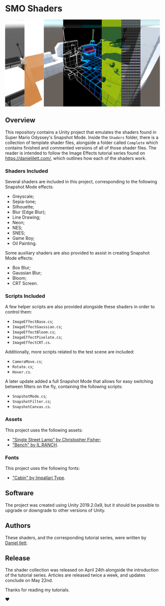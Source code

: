 # SMO Shaders

![SMO Banner](banner.png)

## Overview
This repository contains a Unity project that emulates the shaders found in Super Mario Odyssey's Snapshot Mode. Inside the `Shaders` folder, there is a collection of template shader files, alongside a folder called `Complete` which contains finished and commented versions of all of those shader files. The reader is intended to follow the Image Effects tutorial series found on https://danielilett.com/, which outlines how each of the shaders work.

### Shaders Included
Several shaders are included in this project, corresponding to the following Snapshot Mode effects:
- Greyscale;
- Sepia-tone;
- Silhouette;
- Blur (Edge Blur);
- Line Drawing;
- Neon;
- NES;
- SNES;
- Game Boy;
- Oil Painting.

Some auxiliary shaders are also provided to assist in creating Snapshot Mode effects:
- Box Blur;
- Gaussian Blur;
- Bloom;
- CRT Screen.

### Scripts Included
A few helper scripts are also provided alongside these shaders in order to control them:
- `ImageEffectBase.cs`;
- `ImageEffectGaussian.cs`;
- `ImageEffectBloom.cs`;
- `ImageEffectPixelate.cs`;
- `ImageEffectCRT.cs`.

Additionally, more scripts related to the test scene are included:
- `CameraMove.cs`;
- `Rotate.cs`;
- `Hover.cs`.

A later update added a full Snapshot Mode that allows for easy switching between filters on the fly, containing the following scripts:
- `SnapshotMode.cs`;
- `SnapshotFilter.cs`;
- `SnapshotCanvas.cs`.

### Assets
This project uses the following assets:
- ["Single Street Lamp" by Christopher Fisher](https://assetstore.unity.com/packages/3d/environments/urban/single-street-lamp-121728);
- ["Bench" by IL.RANCH](https://assetstore.unity.com/packages/3d/props/exterior/bench-75025).

### Fonts
This project uses the following fonts:
- ["Cabin" by Impallari Type](https://www.1001fonts.com/cabin-font.html).

## Software
The project was created using Unity 2019.2.0a9, but it should be possible to upgrade or downgrade to other versions of Unity.

## Authors
These shaders, and the corresponding tutorial series, were written by [Daniel Ilett](https://github.com/daniel-ilett).

## Release
The shader collection was released on April 24th alongside the introduction of the tutorial series. Articles are released twice a week, and updates conclude on May 22nd.

Thanks for reading my tutorials.

❤

